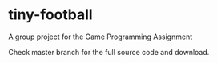 # tiny-football
A group project for the Game Programming Assignment

Check master branch for the full source code and download.
